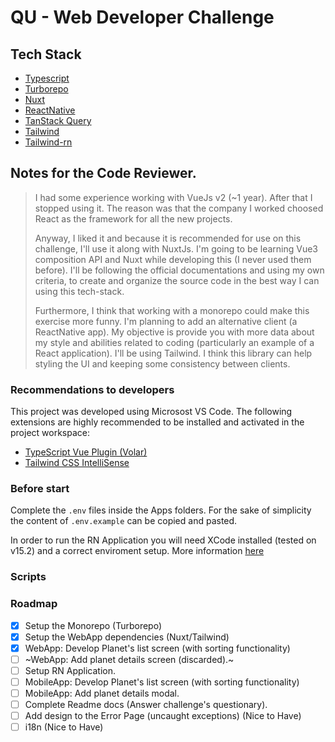 # QU - Web Developer Challenge

## Tech Stack
- [Typescript](https://www.typescriptlang.org)
- [Turborepo](https://turbo.build/repo)
- [Nuxt](https://nuxt.com)
- [ReactNative](https://reactnative.dev)
- [TanStack Query](https://tanstack.com/query/)
- [Tailwind](https://tailwindcss.com)
- [Tailwind-rn](https://github.com/vadimdemedes/tailwind-rn)



## Notes for the Code Reviewer.
<blockquote>
I had some experience working with VueJs v2 (~1 year).
After that I stopped using it. The reason was that the company I worked choosed React as the framework for all the new projects.  
  
Anyway, I liked it and because it is recommended for use on this challenge, I'll use it along with NuxtJs.
I'm going to be learning Vue3 composition API and Nuxt while developing this (I never used them before). I'll be following the official documentations and using my own criteria, to create and organize the source code in the best way I can using this tech-stack.  

Furthermore, I think that working with a monorepo could make this exercise more funny. I'm planning to add an alternative client (a ReactNative app). My objective is provide you with more data about my style and abilities related to coding (particularly an example of a React application). 
I'll be using Tailwind. I think this library can help styling the UI and keeping some consistency between clients.
</blockquote>

### Recommendations to developers
This project was developed using Microsost VS Code.
The following extensions are highly recommended to be installed and activated in the project workspace:
- [TypeScript Vue Plugin (Volar)](https://marketplace.visualstudio.com/items?itemName=vue.vscode-typescript-vue-plugin)
- [Tailwind CSS IntelliSense](https://marketplace.visualstudio.com/items?itemName=bradlc.vscode-tailwindcss)


### Before start
Complete the `.env` files inside the Apps folders. For the sake of simplicity the content of `.env.example` can be copied and pasted.

In order to run the RN Application you will need XCode installed (tested on v15.2) and a correct enviroment setup. More information [here](https://reactnative.dev/docs/environment-setup?package-manager=npm&guide=native#installing-dependencies)

### Scripts


### Roadmap
- [X] Setup the Monorepo (Turborepo)
- [X] Setup the WebApp dependencies (Nuxt/Tailwind)
- [X] WebApp: Develop Planet's list screen (with sorting functionality)
- [ ] ~WebApp: Add planet details screen (discarded).~
- [ ] Setup RN Application.
- [ ] MobileApp: Develop Planet's list screen (with sorting functionality)
- [ ] MobileApp: Add planet details modal.
- [ ] Complete Readme docs (Answer challenge's questionary).
- [ ] Add design to the Error Page (uncaught exceptions) (Nice to Have)
- [ ] i18n (Nice to Have)
